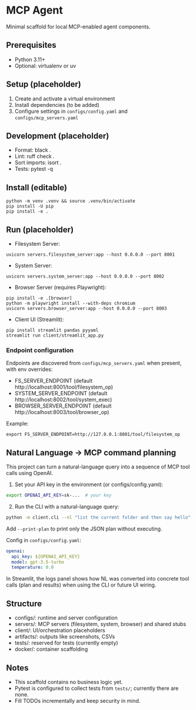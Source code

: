 # MCP Agent

Minimal scaffold for local MCP-enabled agent components.

## Prerequisites
- Python 3.11+
- Optional: virtualenv or uv

## Setup (placeholder)
1) Create and activate a virtual environment
2) Install dependencies (to be added)
3) Configure settings in `configs/config.yaml` and `configs/mcp_servers.yaml`

## Development (placeholder)
- Format: black .
- Lint: ruff check .
- Sort imports: isort .
- Tests: pytest -q

## Install (editable)
```
python -m venv .venv && source .venv/bin/activate
pip install -U pip
pip install -e .
```

## Run (placeholder)
- Filesystem Server:
```
uvicorn servers.filesystem_server:app --host 0.0.0.0 --port 8001
```
- System Server:
```
uvicorn servers.system_server:app --host 0.0.0.0 --port 8002
```
- Browser Server (requires Playwright):
```
pip install -e .[browser]
python -m playwright install --with-deps chromium
uvicorn servers.browser_server:app --host 0.0.0.0 --port 8003
```
- Client UI (Streamlit):
```
pip install streamlit pandas pyyaml
streamlit run client/streamlit_app.py
```

### Endpoint configuration
Endpoints are discovered from `configs/mcp_servers.yaml` when present, with env overrides:
- FS_SERVER_ENDPOINT (default http://localhost:8001/tool/filesystem_op)
- SYSTEM_SERVER_ENDPOINT (default http://localhost:8002/tool/system_exec)
- BROWSER_SERVER_ENDPOINT (default http://localhost:8003/tool/browser_op)

Example:
```
export FS_SERVER_ENDPOINT=http://127.0.0.1:8001/tool/filesystem_op
```

## Natural Language → MCP command planning

This project can turn a natural-language query into a sequence of MCP tool calls using OpenAI.

1. Set your API key in the environment (or configs/config.yaml):

```bash
export OPENAI_API_KEY=sk-...  # your key
```

2. Run the CLI with a natural-language query:

```bash
python -m client.cli --nl "list the current folder and then say hello"
```

Add `--print-plan` to print only the JSON plan without executing.

Config in `configs/config.yaml`:

```yaml
openai:
  api_key: ${OPENAI_API_KEY}
  model: gpt-3.5-turbo
  temperature: 0.0
```

In Streamlit, the logs panel shows how NL was converted into concrete tool calls (plan and results) when using the CLI or future UI wiring.

## Structure
- configs/: runtime and server configuration
- servers/: MCP servers (filesystem, system, browser) and shared stubs
- client/: UI/orchestration placeholders
- artifacts/: outputs like screenshots, CSVs
- tests/: reserved for tests (currently empty)
- docker/: container scaffolding

## Notes
- This scaffold contains no business logic yet.
- Pytest is configured to collect tests from `tests/`; currently there are none.
- Fill TODOs incrementally and keep security in mind.
